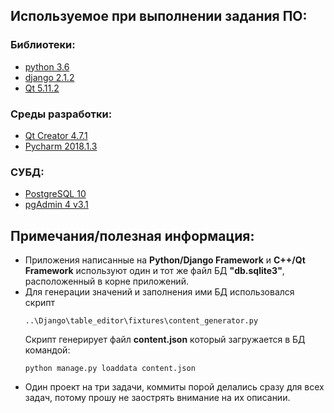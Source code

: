## Используемое при выполнении задания ПО:

### Библиотеки:

* [python 3.6](https://www.python.org/downloads/release/python-360/)
* [django 2.1.2](https://www.djangoproject.com/download/)
* [Qt 5.11.2](https://www.qt.io/download)

### Среды разработки:

* [Qt Creator 4.7.1](https://www.qt.io/download)
* [Pycharm 2018.1.3](https://www.jetbrains.com/pycharm/)


### СУБД:
* [PostgreSQL 10](https://www.postgresql.org/download/windows/)
* [pgAdmin 4 v3.1](https://www.postgresql.org/ftp/pgadmin/pgadmin4/v3.1/windows/)


## Примечания/полезная информация:

* Приложения написанные на **Python/Django Framework** и **C++/Qt Framework** используют один и тот же файл БД **"db.sqlite3"**, расположенный в корне приложений.
* Для генерации значений и заполнения ими БД использовался скрипт 
  ```
  ..\Django\table_editor\fixtures\content_generator.py
  ```
  Скрипт генерирует файл **content.json** который загружается в БД командой:
  ```
  python manage.py loaddata content.json
  ```
* Один проект на три задачи, коммиты порой делались сразу для всех задач, потому прошу не заострять внимание на их описании.

